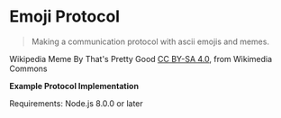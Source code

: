 # Emoji Protocol

> Making a communication protocol with ascii emojis and memes.

Wikipedia Meme By That's Pretty Good [CC BY-SA 4.0](https://creativecommons.org/licenses/by-sa/4.0), from Wikimedia Commons

__Example Protocol Implementation__

Requirements: Node.js 8.0.0 or later
